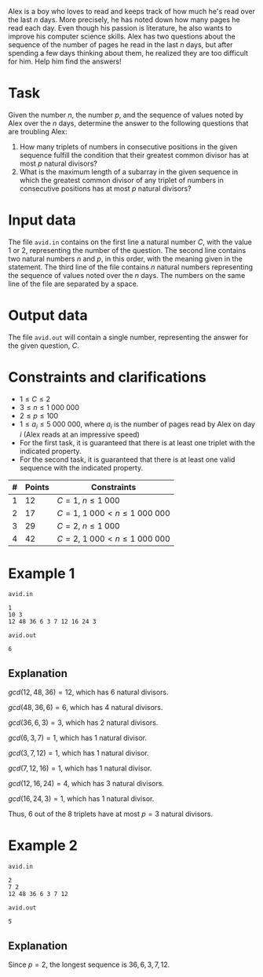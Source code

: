 Alex is a boy who loves to read and keeps track of how much he's read over the last $n$ days. More precisely, he has noted down how many pages he read each day. Even though his passion is literature, he also wants to improve his computer science skills. Alex has two questions about the sequence of the number of pages he read in the last $n$ days, but after spending a few days thinking about them, he realized they are too difficult for him. Help him find the answers!

# Task

Given the number $n$, the number $p$, and the sequence of values noted by Alex over the $n$ days, determine the answer to the following questions that are troubling Alex:

1. How many triplets of numbers in consecutive positions in the given sequence fulfill the condition that their greatest common divisor has at most $p$ natural divisors?
2. What is the maximum length of a subarray in the given sequence in which the greatest common divisor of any triplet of numbers in consecutive positions has at most $p$ natural divisors?

# Input data

The file `avid.in` contains on the first line a natural number $C$, with the value $1$ or $2$, representing the number of the question. The second line contains two natural numbers $n$ and $p$, in this order, with the meaning given in the statement. The third line of the file contains $n$ natural numbers representing the sequence of values noted over the $n$ days. The numbers on the same line of the file are separated by a space.

# Output data

The file `avid.out` will contain a single number, representing the answer for the given question, $C$.

# Constraints and clarifications

* $1 \le C \le 2$
* $3 \le n \le 1 \ 000 \ 000$
* $2 \le p \le 100$
* $1 \le a_i \le 5 \ 000 \ 000$, where $a_i$ is the number of pages read by Alex on day $i$ (Alex reads at an impressive speed)
* For the first task, it is guaranteed that there is at least one triplet with the indicated property.
* For the second task, it is guaranteed that there is at least one valid sequence with the indicated property.

| # | Points | Constraints |
| - | ------ | ------------|
|1|12|$C = 1$, $n \le 1 \ 000$|
|2|17|$C = 1$, $1 \ 000 \lt n \le 1 \ 000 \ 000$|
|3|29|$C = 2$, $n \le 1 \ 000$|
|4|42|$C = 2$, $1 \ 000 \lt n \le 1 \ 000 \ 000$|

# Example 1

`avid.in`
```
1
10 3
12 48 36 6 3 7 12 16 24 3
```
`avid.out`
```
6
```

## Explanation

$gcd(12, 48, 36) = 12$, which has $6$ natural divisors.

$gcd(48, 36, 6) = 6$, which has $4$ natural divisors.

$gcd(36, 6, 3) = 3$, which has $2$ natural divisors.

$gcd(6, 3, 7) = 1$, which has $1$ natural divisor.

$gcd(3, 7, 12) = 1$, which has $1$ natural divisor.

$gcd(7, 12, 16) = 1$, which has $1$ natural divisor.

$gcd(12, 16, 24) = 4$, which has $3$ natural divisors.

$gcd(16, 24, 3) = 1$, which has $1$ natural divisor.

Thus, $6$ out of the $8$ triplets have at most $p = 3$ natural divisors.

# Example 2

`avid.in`
```
2
7 2
12 48 36 6 3 7 12
```
`avid.out`
```
5
```

## Explanation

Since $p = 2$, the longest sequence is $36, 6, 3, 7, 12$.